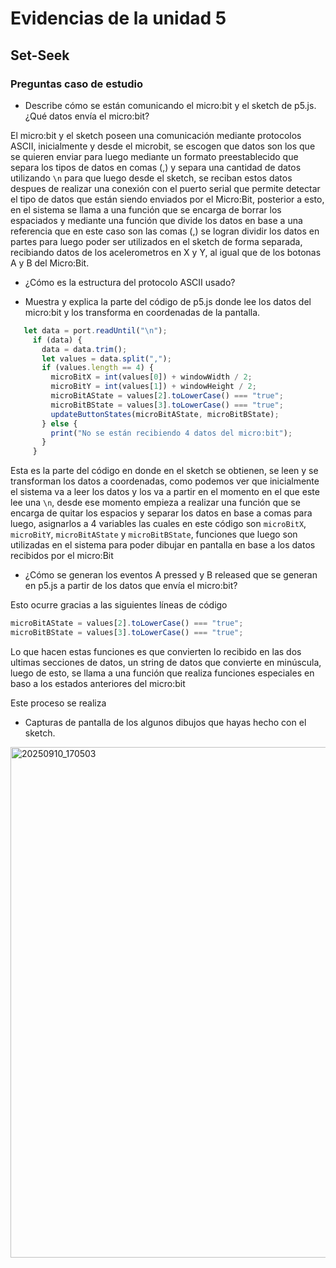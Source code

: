 
# Evidencias de la unidad 5

## Set-Seek

### Preguntas caso de estudio

- Describe cómo se están comunicando el micro:bit y el sketch de p5.js. ¿Qué datos envía el micro:bit?

El micro:bit y el sketch poseen una comunicación mediante protocolos ASCII, inicialmente y desde el microbit, se escogen que datos son los que se quieren enviar para luego mediante un formato preestablecido que separa los tipos de datos en comas (,) y separa una cantidad de datos utilizando `\n` para que luego desde el sketch, se reciban estos datos despues de realizar una conexión con el puerto serial que permite detectar el tipo de datos que están siendo enviados por el Micro:Bit, posterior a esto, en el sistema se llama a una función que se encarga de borrar los espaciados y mediante una función que divide los datos en base a una referencia que en este caso son las comas (,) se logran dividir los datos en partes para luego poder ser utilizados en el sketch de forma separada, recibiando datos de los acelerometros en X y Y, al igual que de los botonas A y B del Micro:Bit.

- ¿Cómo es la estructura del protocolo ASCII usado?

- Muestra y explica la parte del código de p5.js donde lee los datos del micro:bit y los transforma en coordenadas de la pantalla.
 ```js
    let data = port.readUntil("\n");
      if (data) {
        data = data.trim();
        let values = data.split(",");
        if (values.length == 4) {
          microBitX = int(values[0]) + windowWidth / 2;
          microBitY = int(values[1]) + windowHeight / 2;
          microBitAState = values[2].toLowerCase() === "true";
          microBitBState = values[3].toLowerCase() === "true";
          updateButtonStates(microBitAState, microBitBState);
        } else {
          print("No se están recibiendo 4 datos del micro:bit");
        }
      }
 ```

Esta es la parte del código en donde en el sketch se obtienen, se leen y se transforman los datos a coordenadas, como podemos ver que inicialmente el sistema va a leer los datos y los va a partir en el momento en el que este lee una `\n`, desde ese momento empieza a realizar una función que se encarga de quitar los espacios y separar los datos en base a comas para luego, asignarlos a 4 variables las cuales en este código son `microBitX`, `microBitY`, `microBitAState` y `microBitBState`, funciones que luego son utilizadas en el sistema para poder dibujar en pantalla en base a los datos recibidos por el micro:Bit
  
- ¿Cómo se generan los eventos A pressed y B released que se generan en p5.js a partir de los datos que envía el micro:bit?

Esto ocurre gracias a las siguientes líneas de código
  ```js
  microBitAState = values[2].toLowerCase() === "true";
  microBitBState = values[3].toLowerCase() === "true";
  ```
Lo que hacen estas funciones es que convierten lo recibido en las dos ultimas secciones de datos, un string de datos que convierte en minúscula, luego de esto, se llama a una función que realiza funciones especiales en baso a los estados anteriores del micro:bit

Este proceso se realiza 
- Capturas de pantalla de los algunos dibujos que hayas hecho con el sketch.
<img width="872" height="817" alt="20250910_170503" src="https://github.com/user-attachments/assets/af3a0988-d527-4f7e-9de1-323bd3a11855" />
